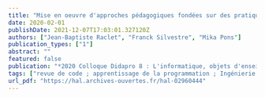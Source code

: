 ```yaml
---
title: "Mise en oeuvre d'approches pédagogiques fondées sur des pratiques de l'industrie du logiciel pour l'apprentissage de la programmation"
date: 2020-02-01
publishDate: 2021-12-07T17:03:01.327120Z
authors: ["Jean-Baptiste Raclet", "Franck Silvestre", "Mika Pons"]
publication_types: ["1"]
abstract: ""
featured: false
publication: "*2020 Colloque Didapro 8 : L'informatique, objets d'enseignements (DidaSTIC 2020)*"
tags: ["revue de code ; apprentissage de la programmation ; Ingénierie logiciel ; conception guidée par les tests"]
url_pdf: "https://hal.archives-ouvertes.fr/hal-02960444"
---
```


